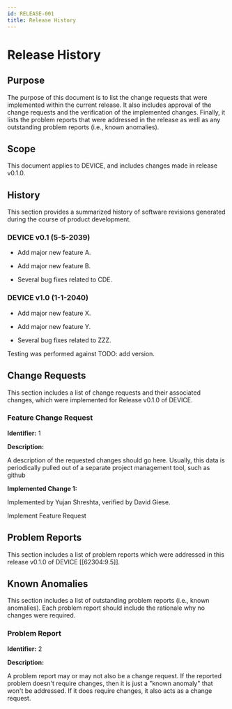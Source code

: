 ```yaml
---
id: RELEASE-001
title: Release History
---
```


# Release History

## Purpose

The purpose of this document is to list the change requests that were implemented within the current release. It also includes approval of the change requests and the verification of the implemented changes. Finally, it lists the problem reports that were addressed in the release as well as any outstanding problem reports (i.e., known anomalies).

## Scope

This document applies to DEVICE, and includes changes made in release v0.1.0.

## History

This section provides a summarized history of software revisions generated during the course of product development.



### DEVICE v0.1 (5-5-2039)



- Add major new feature A.

- Add major new feature B.

- Several bug fixes related to CDE.

### DEVICE v1.0 (1-1-2040)



- Add major new feature X.

- Add major new feature Y.

- Several bug fixes related to ZZZ.

Testing was performed against TODO: add version.

## Change Requests

This section includes a list of change requests and their associated changes, which were implemented for Release v0.1.0 of DEVICE.



### Feature Change Request

**Identifier:** 1

**Description:**

A description of the requested changes should go here.  Usually, this data is periodically pulled out of a separate project management tool, such as github


**Implemented Change 1:**

Implemented by Yujan Shreshta, verified by David Giese.

Implement Feature Request




## Problem Reports

This section includes a list of problem reports which were addressed in this release v0.1.0 of DEVICE [[62304:9.5]].



## Known Anomalies

This section includes a list of outstanding problem reports (i.e., known anomalies). Each problem report should include the rationale why no changes were required.



### Problem Report

**Identifier:** 2


**Description:**

A problem report may or may not also be a change request.  If the reported problem doesn't require changes, then it is just a "known anomaly" that won't be addressed.  If it does require changes, it also acts as a change request.
